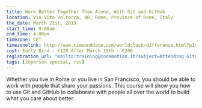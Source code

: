 ```yaml
---
title: Work Better Together Than Alone, With Git and GitHub
location: Via Vito Volterra, 48, Rome, Province of Rome, Italy
the_date: March 21st, 2013
start_time: 9:00am
end_time: 4:00pm
timezone: CET
timezonelink: http://www.timeanddate.com/worldclock/difference.html?p1=215
cost: Early Bird - €120 After March 15th - €200
registration_url: "mailto:training@codemotion.it?subject=Attending GitHub Workshop at Codemotion Rome"
tags: [inperson-special, rss]
---
```


Whether you live in Rome or you live in San Francisco, you should be able
to work with people that share your passions. This course will show you
how to use Git and GitHub to collaborate with people all over the world
to build what you care about better.
